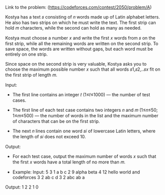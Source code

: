 Link to the problem:
(https://codeforces.com/contest/2050/problem/A)

Kostya has a text 𝑠 consisting of 𝑛 words made up of Latin alphabet letters. He also has two strips on which he must write the text. The first strip can hold 𝑚 characters, while the second can hold as many as needed.

Kostya must choose a number 𝑥 and write the first 𝑥 words from 𝑠 on the first strip, while all the remaining words are written on the second strip. To save space, the words are written without gaps, but each word must be entirely on one strip.

Since space on the second strip is very valuable, Kostya asks you to choose the maximum possible number 𝑥 such that all words 
𝑠1,𝑠2,..𝑠𝑥 fit on the first strip of length 𝑚.

Input:
* The first line contains an integer 𝑡 (1≤𝑡≤1000) — the number of test cases.

* The first line of each test case contains two integers 𝑛 and 𝑚 (1≤𝑛≤50; 1≤𝑚≤500) — the number of words in the list and the maximum number of characters that can be on the first strip.

* The next 𝑛 lines contain one word 𝑠𝑖 of lowercase Latin letters, where the length of 𝑠𝑖 does not exceed 10.

Output:
* For each test case, output the maximum number of words 𝑥 such that the first 𝑥 words have a total length of no more than 𝑚.

* Example:
Input:
5
3 1
a
b
c
2 9
alpha
beta
4 12
hello
world
and
codeforces
3 2
ab
c
d
3 2
abc
ab
a

Output:
1
2
2
1
0

